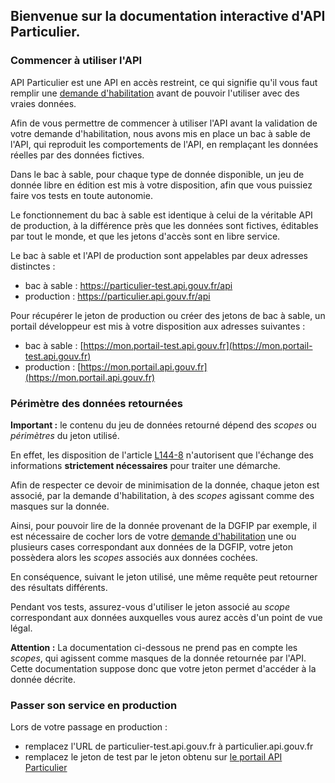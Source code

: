 ## Bienvenue sur la documentation interactive d'API Particulier.

### Commencer à utiliser l'API

API Particulier est une API en accès restreint, ce qui signifie qu'il vous faut remplir une [demande d'habilitation](https://datapass.api.gouv.fr) avant de pouvoir l'utiliser avec des vraies données.

Afin de vous permettre de commencer à utiliser l'API avant la validation de votre demande d'habilitation, nous avons mis en place un bac à sable de l'API, qui reproduit les comportements de l'API, en remplaçant les données réelles par des données fictives.

Dans le bac à sable, pour chaque type de donnée disponible, un jeu de donnée libre en édition est mis à votre disposition, afin que vous puissiez faire vos tests en toute autonomie.

Le fonctionnement du bac à sable est identique à celui de la véritable API de production, à la différence près que les données sont fictives, éditables par tout le monde, et que les jetons d'accès sont en libre service.

Le bac à sable et l'API de production sont appelables par deux adresses distinctes :

- bac à sable : https://particulier-test.api.gouv.fr/api
- production : https://particulier.api.gouv.fr/api

Pour récupérer le jeton de production ou créer des jetons de bac à sable, un portail développeur est mis à votre disposition aux adresses suivantes :

- bac à sable : [https://mon.portail-test.api.gouv.fr](https://mon.portail-test.api.gouv.fr)
- production : [https://mon.portail.api.gouv.fr](https://mon.portail.api.gouv.fr)

### Périmètre des données retournées

**Important :** le contenu du jeu de données retourné dépend des _scopes_ ou _périmètres_ du jeton utilisé.

En effet, les disposition de l'article [L144-8](https://www.legifrance.gouv.fr/affichCodeArticle.do?cidTexte=LEGITEXT000031366350&idArticle=LEGIARTI000031367412&dateTexte=&categorieLien=cid) n'autorisent que l'échange des informations **strictement nécessaires** pour traiter une démarche.

Afin de respecter ce devoir de minimisation de la donnée, chaque jeton est associé, par la demande d'habilitation, à des _scopes_ agissant comme des masques sur la donnée.

Ainsi, pour pouvoir lire de la donnée provenant de la DGFIP par exemple, il est nécessaire de cocher lors de votre [demande d'habilitation](https://datapass.api.gouv.fr) une ou plusieurs cases correspondant aux données de la DGFIP, votre jeton possèdera alors les _scopes_ associés aux données cochées.

En conséquence, suivant le jeton utilisé, une même requête peut retourner des résultats différents.

Pendant vos tests, assurez-vous d'utiliser le jeton associé au _scope_ correspondant aux données auxquelles vous aurez accès d'un point de vue légal.

**Attention :** La documentation ci-dessous ne prend pas en compte les _scopes_, qui agissent comme masques de la donnée retournée par l'API. Cette documentation suppose donc que votre jeton permet d'accéder à la donnée décrite.

### Passer son service en production

Lors de votre passage en production :

- remplacez l'URL de particulier-test.api.gouv.fr à particulier.api.gouv.fr
- remplacez le jeton de test par le jeton obtenu sur [le portail API Particulier](https://mon.portail.api.gouv.fr)
